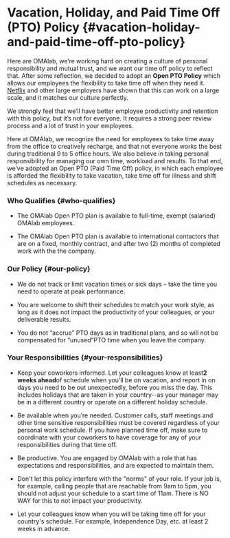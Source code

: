 # Vacation, Holiday, and Paid Time Off \(PTO\) Policy {#vacation-holiday-and-paid-time-off-pto-policy}

Here are OMAlab, we’re working hard on creating a culture of personal responsibility and mutual trust, and we want our time off policy to reflect that. After some reflection, we decided to adopt an **Open PTO Policy** which allows our employees the flexibility to take time off when they need it. [Netflix](http://www.netflix.com/) and other large employers have shown that this can work on a large scale, and it matches our culture perfectly.

We strongly feel that we’ll have better employee productivity and retention with this policy, but it’s not for everyone. It requires a strong peer review process and a lot of trust in your employees.

Here at OMAlab, we recognize the need for employees to take time away from the office to creatively recharge, and that not everyone works the best during traditional 9 to 5 office hours. We also believe in taking personal responsibility for managing our own time, workload and results. To that end, we’ve adopted an Open PTO \(Paid Time Off\) policy, in which each employee is afforded the flexibility to take vacation, take time off for illness and shift schedules as necessary.

### **Who Qualifies** {#who-qualifies}

* The OMAlab Open PTO plan is available to full-time, exempt \(salaried\) OMAlab employees.

* The OMAlab Open PTO plan is available to international contactors that are on a fixed, monthly contract, and after two \(2\) months of completed work with the the company.

### **Our Policy** {#our-policy}

* We do not track or limit vacation times or sick days – take the time you need to operate at peak performance.

* You are welcome to shift their schedules to match your work style, as long as it does not impact the productivity of your colleagues, or your deliverable results.

* You do not “accrue” PTO days as in traditional plans, and so will not be compensated for “unused”PTO time when you leave the company.

### **Your Responsibilities** {#your-responsibilities}

* Keep your coworkers informed. Let your colleagues know at least**2 weeks ahead**of schedule when you’ll be on vacation, and report in on days you need to be out unexpectedly, before you miss the day. This includes holidays that are taken in your country--as your manager may be in a different country or operate on a different holiday schedule.

* Be available when you’re needed. Customer calls, staff meetings and other time sensitive responsibilities must be covered regardless of your personal work schedule. If you have planned time off, make sure to coordinate with your coworkers to have coverage for any of your responsibilities during that time off.

* Be productive. You are engaged by OMAlab with a role that has expectations and responsibilities, and are expected to maintain them.

* Don't let this policy interfere with the "norms" of your role. If your job is, for example, calling people that are reachable from 9am to 5pm, you should not adjust your schedule to a start time of 11am. There is NO WAY for this to not impact your productivity.

* Let your colleagues know when you will be taking time off for your country's schedule. For example, Independence Day, etc. at least 2 weeks in advance.



